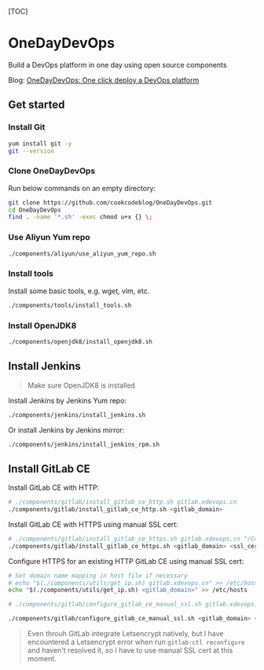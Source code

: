 [TOC]

# OneDayDevOps

Build a DevOps platform in one day using open source components

Blog: [OneDayDevOps: One click deploy a DevOps platform](https://blog.csdn.net/nklinsirui/article/details/89416151)

## Get started

### Install Git

```bash
yum install git -y
git --version
```

### Clone OneDayDevOps

Run below commands on an empty directory:
```bash
git clone https://github.com/cookcodeblog/OneDayDevOps.git
cd OneDayDevOps
find . -name '*.sh' -exec chmod u+x {} \;
```



### Use Aliyun Yum repo

```bash
./components/aliyun/use_aliyun_yum_repo.sh
```



### Install tools

Install some basic tools, e.g. wget, vim, etc.

```bash
./components/tools/install_tools.sh
```

### Install OpenJDK8

```bash
./components/openjdk8/install_openjdk8.sh
```

## Install Jenkins

> Make sure OpenJDK8 is installed

Install Jenkins by Jenkins Yum repo:

```bash
./components/jenkins/install_jenkins.sh
```



Or install Jenkins by Jenkins mirror:

```bash
./components/jenkins/install_jenkins_rpm.sh
```



## Install GitLab CE

Install GitLab CE with HTTP:

```bash
# ./components/gitlab/install_gitlab_ce_http.sh gitlab.xdevops.cn
./components/gitlab/install_gitlab_ce_http.sh <gitlab_domain>
```



Install GitLab CE with HTTPS using manual SSL cert:

```bash
# ./components/gitlab/install_gitlab_ce_https.sh gitlab.xdevops.cn "/C=CN/ST=Guangdong/L=Guangzhou/O=xdevops/OU=xdevops/CN=gitlab.xdevops.cn"
./components/gitlab/install_gitlab_ce_https.sh <gitlab_domain> <ssl_cert_subj>
```



Configure HTTPS for an existing HTTP GitLab CE using manual SSL cert:

```bash
# Set domain name mapping in host file if necessary
# echo "$(./components/utils/get_ip.sh) gitlab.xdevops.cn" >> /etc/hosts
echo "$(./components/utils/get_ip.sh) <gitlab_domain>" >> /etc/hosts

# ./components/gitlab/configure_gitlab_ce_manual_ssl.sh gitlab.xdevops.cn "/C=CN/ST=Guangdong/L=Guangzhou/O=xdevops/OU=xdevops/CN=gitlab.xdevops.cn"

./components/gitlab/configure_gitlab_ce_manual_ssl.sh <gitlab_domain> <ssl_cert_subj>
```



> Even throuh GitLab integrate Letsencrypt natively, but I have encountered a Letsencrypt error when run `gitlab-ctl reconfigure` and haven't resolved it, so I have to use manual SSL cert at this moment.

